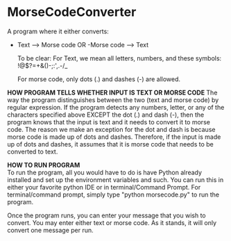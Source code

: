 # MorseCodeConverter
A program where it either converts:
- Text --> Morse code
  OR
  -Morse code --> Text
  
  To be clear:
  For Text, we mean all letters, numbers, and these symbols: !@$?=+&()-;:',.-/_
  
  For morse code, only dots (.) and dashes (-) are allowed.

__HOW PROGRAM TELLS WHETHER INPUT IS TEXT OR MORSE CODE__
The way the program distinguishes between the two (text and morse code) by regular expression.
If the program detects any numbers, letter, or any of the characters specified above EXCEPT the dot (.) and dash (-), then the program knows that the input is text and it needs to convert it to morse code. The reason we make an exception for the dot and dash is because morse code is made up of dots and dashes. Therefore, if the input is made up of dots and dashes, it assumes that it is morse code that needs to be converted to text.
  
__HOW TO RUN PROGRAM__  
To run the program, all you would have to do is have Python already installed and set up the environment variables and such. You can run this in either your favorite python IDE or in terminal/Command Prompt. For terminal/command prompt, simply type "python morsecode.py" to run the program.
  
Once the program runs, you can enter your message that you wish to convert. You may enter either text or morse code. As it stands, it will only convert one message per run.
